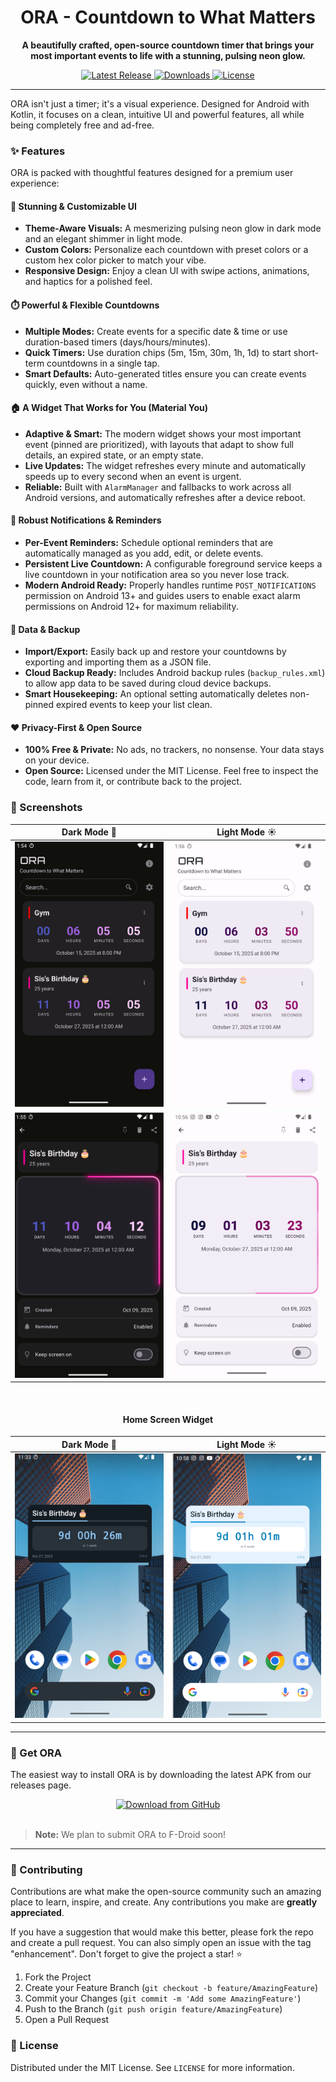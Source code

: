 <div align="center">

# ORA - Countdown to What Matters

**A beautifully crafted, open-source countdown timer that brings your most important events to life with a stunning, pulsing neon glow.**

<p>
  <a href="https://github.com/Yass5002/Ora/releases/latest">
    <img src="https://img.shields.io/github/v/release/Yass5002/Ora?style=for-the-badge&logo=github&label=Latest%20Release&color=A435F0&cacheSeconds=300" alt="Latest Release"/>
  </a>
  <a href="https://github.com/Yass5002/Ora/releases">
    <img src="https://img.shields.io/github/downloads/Yass5002/Ora/total?style=for-the-badge&logo=github&label=Downloads&color=3DDC84&cacheSeconds=300" alt="Downloads"/>
  </a>
  <a href="https://github.com/Yass5002/Ora/blob/main/LICENSE">
    <img src="https://img.shields.io/github/license/Yass5002/Ora?style=for-the-badge&label=License&color=1572B6&logo=mit&cacheSeconds=300" alt="License"/>
  </a>
</p>

</div>

---

ORA isn't just a timer; it's a visual experience. Designed for Android with Kotlin, it focuses on a clean, intuitive UI and powerful features, all while being completely free and ad-free.

### ✨ Features

ORA is packed with thoughtful features designed for a premium user experience:

#### **🎨 Stunning & Customizable UI**
- **Theme-Aware Visuals:** A mesmerizing pulsing neon glow in dark mode and an elegant shimmer in light mode.
- **Custom Colors:** Personalize each countdown with preset colors or a custom hex color picker to match your vibe.
- **Responsive Design:** Enjoy a clean UI with swipe actions, animations, and haptics for a polished feel.

#### **⏱️ Powerful & Flexible Countdowns**
- **Multiple Modes:** Create events for a specific date & time or use duration-based timers (days/hours/minutes).
- **Quick Timers:** Use duration chips (5m, 15m, 30m, 1h, 1d) to start short-term countdowns in a single tap.
- **Smart Defaults:** Auto-generated titles ensure you can create events quickly, even without a name.

#### **🏠 A Widget That Works for You (Material You)**
- **Adaptive & Smart:** The modern widget shows your most important event (pinned are prioritized), with layouts that adapt to show full details, an expired state, or an empty state.
- **Live Updates:** The widget refreshes every minute and automatically speeds up to every second when an event is urgent.
- **Reliable:** Built with `AlarmManager` and fallbacks to work across all Android versions, and automatically refreshes after a device reboot.

#### **🔔 Robust Notifications & Reminders**
- **Per-Event Reminders:** Schedule optional reminders that are automatically managed as you add, edit, or delete events.
- **Persistent Live Countdown:** A configurable foreground service keeps a live countdown in your notification area so you never lose track.
- **Modern Android Ready:** Properly handles runtime `POST_NOTIFICATIONS` permission on Android 13+ and guides users to enable exact alarm permissions on Android 12+ for maximum reliability.

#### **💾 Data & Backup**
- **Import/Export:** Easily back up and restore your countdowns by exporting and importing them as a JSON file.
- **Cloud Backup Ready:** Includes Android backup rules (`backup_rules.xml`) to allow app data to be saved during cloud device backups.
- **Smart Housekeeping:** An optional setting automatically deletes non-pinned expired events to keep your list clean.

#### **❤️ Privacy-First & Open Source**
- **100% Free & Private:** No ads, no trackers, no nonsense. Your data stays on your device.
- **Open Source:** Licensed under the MIT License. Feel free to inspect the code, learn from it, or contribute back to the project.

### 📸 Screenshots

<div align="center">

| Dark Mode 🌙 | Light Mode ☀️ |
| :----------: | :-----------: |
| <img src="https://raw.githubusercontent.com/Yass5002/Ora/main/ora_screenshots/main_dark.png" width="280px" /> | <img src="https://raw.githubusercontent.com/Yass5002/Ora/main/ora_screenshots/main_light.png" width="280px" /> |
| <img src="https://raw.githubusercontent.com/Yass5002/Ora/main/ora_screenshots/event_detail_dark.png" width="280px" /> | <img src="https://raw.githubusercontent.com/Yass5002/Ora/main/ora_screenshots/event_detail_light.png" width="280px" /> |

<br>

<h4>Home Screen Widget</h4>

| Dark Mode 🌙 | Light Mode ☀️ |
| :----------: | :-----------: |
| <img src="https://raw.githubusercontent.com/Yass5002/Ora/main/ora_screenshots/widget_dark.png" width="280px" /> | <img src="https://raw.githubusercontent.com/Yass5002/Ora/main/ora_screenshots/widget_light.png" width="280px" /> |

</div>

---

### 🚀 Get ORA

The easiest way to install ORA is by downloading the latest APK from our releases page.

<div align="center">
  <a href="https://github.com/Yass5002/Ora/releases/latest">
    <img src="https://img.shields.io/badge/Download%20Latest%20APK-333?style=for-the-badge&logo=github" alt="Download from GitHub"/>
  </a>
  <br><br>
  <!-- Uncomment this section once ORA is available on F-Droid -->
  <!-- 
  <a href="LINK_TO_F-DROID_ONCE_AVAILABLE">
    <img src="https://img.shields.io/f-droid/v/com.dev.ora?style=for-the-badge&logo=f-droid" alt="Get it on F-Droid"/>
  </a>
  -->
</div>

> **Note:** We plan to submit ORA to F-Droid soon!

---

### 🤝 Contributing

Contributions are what make the open-source community such an amazing place to learn, inspire, and create. Any contributions you make are **greatly appreciated**.

If you have a suggestion that would make this better, please fork the repo and create a pull request. You can also simply open an issue with the tag "enhancement". Don't forget to give the project a star! ⭐

1.  Fork the Project
2.  Create your Feature Branch (`git checkout -b feature/AmazingFeature`)
3.  Commit your Changes (`git commit -m 'Add some AmazingFeature'`)
4.  Push to the Branch (`git push origin feature/AmazingFeature`)
5.  Open a Pull Request

### 📜 License

Distributed under the MIT License. See `LICENSE` for more information.
